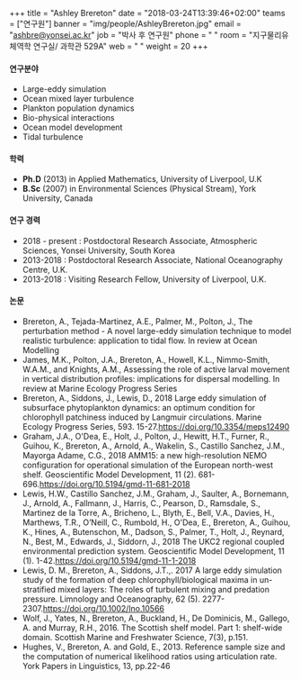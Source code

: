 +++
title = "Ashley Brereton"
date = "2018-03-24T13:39:46+02:00"
teams = ["연구원"]
banner = "img/people/AshleyBrereton.jpg"
email = "ashbre@yonsei.ac.kr"
job = "박사 후 연구원"
phone = " "
room = "지구물리유체역학 연구실/ 과학관 529A"
web = " "
weight = 20
+++

#### 연구분야
+ Large-eddy simulation
+ Ocean mixed layer turbulence
+ Plankton population dynamics
+ Bio-physical interactions
+ Ocean model development
+ Tidal turbulence

#### 학력
+ **Ph.D** (2013) in Applied Mathematics, University of Liverpool, U.K
+ **B.Sc** (2007) in Environmental Sciences (Physical Stream), York University, Canada

#### 연구 경력
+ 2018 - present : Postdoctoral Research Associate, Atmospheric Sciences, Yonsei University, South Korea
+ 2013-2018 : Postdoctoral Research Associate, National Oceanography Centre, U.K.
+ 2013-2018 : Visiting Research Fellow, University of Liverpool, U.K.

#### 논문
+ Brereton, A., Tejada-Martinez, A.E., Palmer, M., Polton, J., The perturbation method - A novel large-eddy simulation technique to model realistic turbulence: application to tidal flow. In review at Ocean Modelling
+ James, M.K., Polton, J.A., Brereton, A., Howell, K.L., Nimmo-Smith, W.A.M., and Knights, A.M., Assessing the role of active larval movement in vertical distribution profiles: implications for dispersal modelling. In review at Marine Ecology Progress Series
+ Brereton, A., Siddons, J., Lewis, D., 2018 Large eddy simulation of subsurface phytoplankton dynamics: an optimum condition for chlorophyll patchiness induced by Langmuir circulations. Marine Ecology Progress Series, 593. 15-27.https://doi.org/10.3354/meps12490
+ Graham, J.A., O'Dea, E., Holt, J., Polton, J., Hewitt, H.T., Furner, R., Guihou, K., Brereton, A., Arnold, A., Wakelin, S., Castillo Sanchez, J.M., Mayorga Adame, C.G., 2018 AMM15: a new high-resolution NEMO configuration for operational simulation of the European north-west shelf. Geoscientific Model Development, 11 (2). 681-696.https://doi.org/10.5194/gmd-11-681-2018
+ Lewis, H.W., Castillo Sanchez, J.M., Graham, J., Saulter, A., Bornemann, J., Arnold, A., Fallmann, J., Harris, C., Pearson, D., Ramsdale, S., Martinez de la Torre, A., Bricheno, L., Blyth, E., Bell, V.A., Davies, H., Marthews, T.R., O’Neill, C., Rumbold, H., O'Dea, E., Brereton, A., Guihou, K., Hines, A., Butenschon, M., Dadson, S., Palmer, T., Holt, J., Reynard, N., Best, M., Edwards, J., Siddorn, J., 2018 The UKC2 regional coupled environmental prediction system. Geoscientific Model Development, 11 (1). 1-42.https://doi.org/10.5194/gmd-11-1-2018
+ Lewis, D. M., Brereton, A., Siddons, J.T.,. 2017 A large eddy simulation study of the formation of deep chlorophyll/biological maxima in un-stratified mixed layers: The roles of turbulent mixing and predation pressure. Limnology and Oceanography, 62 (5). 2277-2307.https://doi.org/10.1002/lno.10566
+ Wolf, J., Yates, N., Brereton, A., Buckland, H., De Dominicis, M., Gallego, A. and Murray, R.H., 2016. The Scottish shelf model. Part 1: shelf-wide domain. Scottish Marine and Freshwater Science, 7(3), p.151.
+ Hughes, V., Brereton, A. and Gold, E., 2013. Reference sample size and the computation of numerical likelihood ratios using articulation rate. York Papers in Linguistics, 13, pp.22-46
